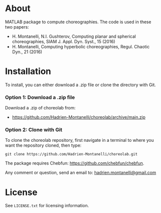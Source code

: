 # About
MATLAB package to compute choreographies. The code is used in these two papers:
- H. Montanelli, N.I. Gushterov, Computing planar and spherical choreographies, SIAM J. Appl. Dyn. Syst., 15 (2016)
- H. Montanelli, Computing hyperbolic choreographies, Regul. Chaotic Dyn., 21 (2016) 

# Installation

To install, you can either download a .zip file or clone the directory with Git.

### Option 1: Download a .zip file

Download a .zip of choreolab from:

- https://github.com/Hadrien-Montanelli/choreolab/archive/main.zip

### Option 2: Clone with Git

To clone the choreolab repository, first navigate in a terminal to where you want the repository cloned, then type:
```
git clone https://github.com/Hadrien-Montanelli/choreolab.git
```

The package requires Chebfun: https://github.com/chebfun/chebfun.

Any comment or question, send an email to: hadrien.montanelli@gmail.com

# License
See `LICENSE.txt` for licensing information.

